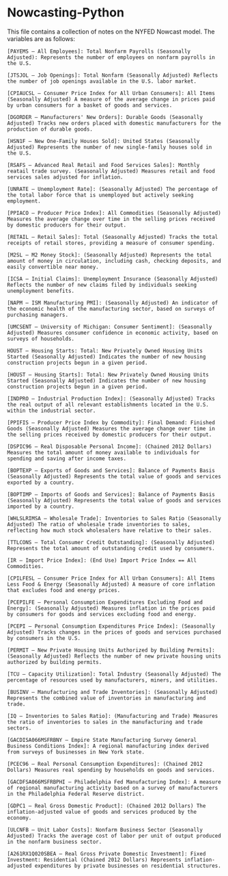# Nowcasting-Python

This file contains a collection of notes on the NYFED Nowcast model. The variables are as follows:

    [PAYEMS – All Employees]: Total Nonfarm Payrolls (Seasonally Adjusted): Represents the number of employees on nonfarm payrolls in the U.S.

    [JTSJOL – Job Openings]: Total Nonfarm (Seasonally Adjusted) Reflects the number of job openings available in the U.S. labor market.
    
    [CPIAUCSL – Consumer Price Index for All Urban Consumers]: All Items (Seasonally Adjusted) A measure of the average change in prices paid by urban consumers for a basket of goods and services.
    
    [DGORDER – Manufacturers' New Orders]: Durable Goods (Seasonally Adjusted) Tracks new orders placed with domestic manufacturers for the production of durable goods.
    
    [HSN1F – New One-Family Houses Sold]: United States (Seasonally Adjusted) Represents the number of new single-family houses sold in the U.S.
    
    [RSAFS – Advanced Real Retail and Food Services Sales]: Monthly reatail trade survey. (Seasonally Adjusted) Measures retail and food services sales adjusted for inflation.
    
    [UNRATE – Unemployment Rate]: (Seasonally Adjusted) The percentage of the total labor force that is unemployed but actively seeking employment.
    
    [PPIACO – Producer Price Index]: All Commodities (Seasonally Adjusted) Measures the average change over time in the selling prices received by domestic producers for their output.
    
    [RETAIL – Retail Sales]: Total (Seasonally Adjusted) Tracks the total receipts of retail stores, providing a measure of consumer spending.
    
    [M2SL – M2 Money Stock]: (Seasonally Adjusted) Represents the total amount of money in circulation, including cash, checking deposits, and easily convertible near money.
    
    [ICSA – Initial Claims]: Unemployment Insurance (Seasonally Adjusted) Reflects the number of new claims filed by individuals seeking unemployment benefits.
    
    [NAPM – ISM Manufacturing PMI]: (Seasonally Adjusted) An indicator of the economic health of the manufacturing sector, based on surveys of purchasing managers.
    
    [UMCSENT – University of Michigan: Consumer Sentiment]: (Seasonally Adjusted) Measures consumer confidence in economic activity, based on surveys of households.
    
    HOUST – Housing Starts: Total: New Privately Owned Housing Units Started (Seasonally Adjusted) Indicates the number of new housing construction projects begun in a given period.
    
    [HOUST – Housing Starts]: Total: New Privately Owned Housing Units Started (Seasonally Adjusted) Indicates the number of new housing construction projects begun in a given period.
    
    [INDPRO – Industrial Production Index]: (Seasonally Adjusted) Tracks the real output of all relevant establishments located in the U.S. within the industrial sector.
    
    [PPIFIS – Producer Price Index by Commodity]: Final Demand: Finished Goods (Seasonally Adjusted) Measures the average change over time in the selling prices received by domestic producers for their output.

    [DSPIC96 – Real Disposable Personal Income]: (Chained 2012 Dollars) Measures the total amount of money available to individuals for spending and saving after income taxes.
    
    [BOPTEXP – Exports of Goods and Services]: Balance of Payments Basis (Seasonally Adjusted) Represents the total value of goods and services exported by a country.
    
    [BOPTIMP – Imports of Goods and Services]: Balance of Payments Basis (Seasonally Adjusted) Represents the total value of goods and services imported by a country.
    
    [WHLSLRIMSA – Wholesale Trade]: Inventories to Sales Ratio (Seasonally Adjusted) The ratio of wholesale trade inventories to sales, reflecting how much stock wholesalers have relative to their sales.

    [TTLCONS – Total Consumer Credit Outstanding]: (Seasonally Adjusted) Represents the total amount of outstanding credit used by consumers.
    
    [IR – Import Price Index]: (End Use) Import Price Index == All Commodities.

    [CPILFESL – Consumer Price Index for All Urban Consumers]: All Items Less Food & Energy (Seasonally Adjusted) A measure of core inflation that excludes food and energy prices.
    
    [PCEPILFE – Personal Consumption Expenditures Excluding Food and Energy]: (Seasonally Adjusted) Measures inflation in the prices paid by consumers for goods and services excluding food and energy.

    [PCEPI – Personal Consumption Expenditures Price Index]: (Seasonally Adjusted) Tracks changes in the prices of goods and services purchased by consumers in the U.S.

    [PERMIT – New Private Housing Units Authorized by Building Permits]: (Seasonally Adjusted) Reflects the number of new private housing units authorized by building permits.

    [TCU – Capacity Utilization]: Total Industry (Seasonally Adjusted) The percentage of resources used by manufacturers, miners, and utilities.

    [BUSINV – Manufacturing and Trade Inventories]: (Seasonally Adjusted) Represents the combined value of inventories in manufacturing and trade.
    
    [IQ – Inventories to Sales Ratio]: (Manufacturing and Trade) Measures the ratio of inventories to sales in the manufacturing and trade sectors.
    
    [GACDISA066MSFRBNY – Empire State Manufacturing Survey General Business Conditions Index]: A regional manufacturing index derived from surveys of businesses in New York state.
    
    [PCEC96 – Real Personal Consumption Expenditures]: (Chained 2012 Dollars) Measures real spending by households on goods and services.
    
    [GACDFSA066MSFRBPHI – Philadelphia Fed Manufacturing Index]: A measure of regional manufacturing activity based on a survey of manufacturers in the Philadelphia Federal Reserve district.
    
    [GDPC1 – Real Gross Domestic Product]: (Chained 2012 Dollars) The inflation-adjusted value of goods and services produced by the economy.
    
    [ULCNFB – Unit Labor Costs]: Nonfarm Business Sector (Seasonally Adjusted) Tracks the average cost of labor per unit of output produced in the nonfarm business sector.
    
    [A261RX1Q020SBEA – Real Gross Private Domestic Investment]: Fixed Investment: Residential (Chained 2012 Dollars) Represents inflation-adjusted expenditures by private businesses on residential structures.
    
